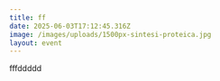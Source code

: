 ```yaml
---
title: ff
date: 2025-06-03T17:12:45.316Z
image: /images/uploads/1500px-sintesi-proteica.jpg
layout: event
---
```

fffddddd
